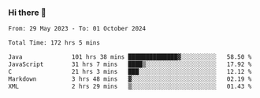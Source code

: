 ### Hi there 👋

<!--START_SECTION:waka-->

```txt
From: 29 May 2023 - To: 01 October 2024

Total Time: 172 hrs 5 mins

Java              101 hrs 38 mins ██████████████▓░░░░░░░░░░   58.50 %
JavaScript        31 hrs 7 mins   ████▒░░░░░░░░░░░░░░░░░░░░   17.92 %
C                 21 hrs 3 mins   ███░░░░░░░░░░░░░░░░░░░░░░   12.12 %
Markdown          3 hrs 48 mins   ▓░░░░░░░░░░░░░░░░░░░░░░░░   02.19 %
XML               2 hrs 29 mins   ▒░░░░░░░░░░░░░░░░░░░░░░░░   01.43 %
```

<!--END_SECTION:waka-->
<!--
**the-beef-calculator/the-beef-calculator** is a ✨ _special_ ✨ repository because its `README.md` (this file) appears on your GitHub profile.

Here are some ideas to get you started:

- 🔭 I’m currently working on ...
- 🌱 I’m currently learning ...
- 👯 I’m looking to collaborate on ...
- 🤔 I’m looking for help with ...
- 💬 Ask me about ...
- 📫 How to reach me: ...
- 😄 Pronouns: ...
- ⚡ Fun fact: ...
-->
